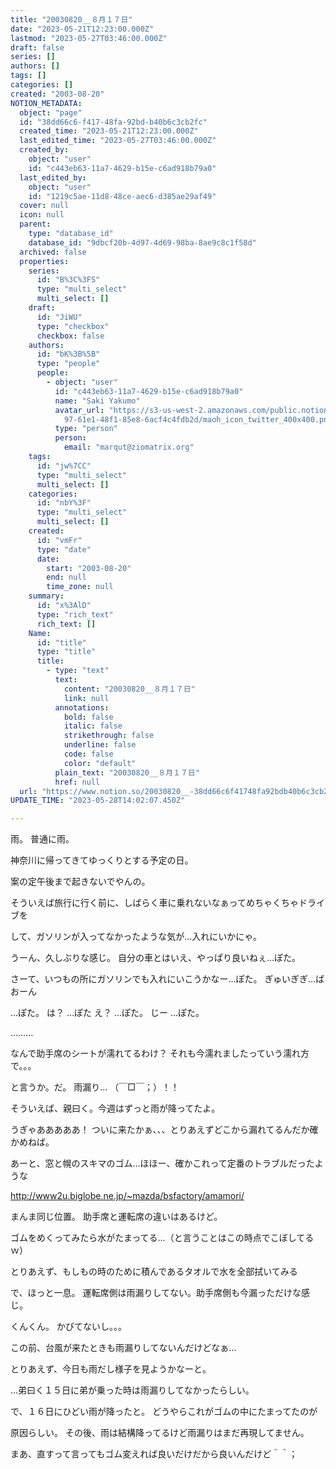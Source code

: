 ```yaml
---
title: "20030820__８月１７日"
date: "2023-05-21T12:23:00.000Z"
lastmod: "2023-05-27T03:46:00.000Z"
draft: false
series: []
authors: []
tags: []
categories: []
created: "2003-08-20"
NOTION_METADATA:
  object: "page"
  id: "38dd66c6-f417-48fa-92bd-b40b6c3cb2fc"
  created_time: "2023-05-21T12:23:00.000Z"
  last_edited_time: "2023-05-27T03:46:00.000Z"
  created_by:
    object: "user"
    id: "c443eb63-11a7-4629-b15e-c6ad918b79a0"
  last_edited_by:
    object: "user"
    id: "1219c5ae-11d8-48ce-aec6-d385ae29af49"
  cover: null
  icon: null
  parent:
    type: "database_id"
    database_id: "9dbcf20b-4d97-4d69-98ba-8ae9c8c1f58d"
  archived: false
  properties:
    series:
      id: "B%3C%3FS"
      type: "multi_select"
      multi_select: []
    draft:
      id: "JiWU"
      type: "checkbox"
      checkbox: false
    authors:
      id: "bK%3B%5B"
      type: "people"
      people:
        - object: "user"
          id: "c443eb63-11a7-4629-b15e-c6ad918b79a0"
          name: "Saki Yakumo"
          avatar_url: "https://s3-us-west-2.amazonaws.com/public.notion-static.com/3ad1c4\
            97-61e1-48f1-85e8-6acf4c4fdb2d/maoh_icon_twitter_400x400.png"
          type: "person"
          person:
            email: "marqut@ziomatrix.org"
    tags:
      id: "jw%7CC"
      type: "multi_select"
      multi_select: []
    categories:
      id: "nbY%3F"
      type: "multi_select"
      multi_select: []
    created:
      id: "vmFr"
      type: "date"
      date:
        start: "2003-08-20"
        end: null
        time_zone: null
    summary:
      id: "x%3AlD"
      type: "rich_text"
      rich_text: []
    Name:
      id: "title"
      type: "title"
      title:
        - type: "text"
          text:
            content: "20030820__８月１７日"
            link: null
          annotations:
            bold: false
            italic: false
            strikethrough: false
            underline: false
            code: false
            color: "default"
          plain_text: "20030820__８月１７日"
          href: null
  url: "https://www.notion.so/20030820__-38dd66c6f41748fa92bdb40b6c3cb2fc"
UPDATE_TIME: "2023-05-28T14:02:07.450Z"

---
```

<link rel="stylesheet" href="https://cdn.jsdelivr.net/npm/katex@0.16.2/dist/katex.min.css" integrity="sha384-bYdxxUwYipFNohQlHt0bjN/LCpueqWz13HufFEV1SUatKs1cm4L6fFgCi1jT643X" crossorigin="anonymous">


雨。 普通に雨。


神奈川に帰ってきてゆっくりとする予定の日。


案の定午後まで起きないでやんの。


そういえば旅行に行く前に、しばらく車に乗れないなぁってめちゃくちゃドライブを


して、ガソリンが入ってなかったような気が…入れにいかにゃ。


うーん、久しぶりな感じ。 自分の車とはいえ、やっぱり良いねぇ…ぽた。


さーて、いつもの所にガソリンでも入れにいこうかなー…ぽた。 ぎゅいぎぎ…ばおーん


…ぽた。 は？ …ぽた え？ …ぽた。 じー …ぽた。


………


なんで助手席のシートが濡れてるわけ？ それも今濡れましたっていう濡れ方で。。。


と言うか。だ。 雨漏り… （￣□￣；）！！


そういえば、親曰く。今週はずっと雨が降ってたよ。


うぎゃあああああ！ ついに来たかぁ、、、とりあえずどこから漏れてるんだか確かめねば。


あーと、窓と幌のスキマのゴム…ほほー、確かこれって定番のトラブルだったような


http://www2u.biglobe.ne.jp/~mazda/bsfactory/amamori/


まんま同じ位置。 助手席と運転席の違いはあるけど。


ゴムをめくってみたら水がたまってる…（と言うことはこの時点でこぼしてるｗ）


とりあえず、もしもの時のために積んであるタオルで水を全部拭いてみる


で、ほっと一息。 運転席側は雨漏りしてない。助手席側も今漏っただけな感じ。


くんくん。 かびてないし。。。


この前、台風が来たときも雨漏りしてないんだけどなぁ…


とりあえず、今日も雨だし様子を見ようかなーと。


…弟曰く１５日に弟が乗った時は雨漏りしてなかったらしい。


で、１６日にひどい雨が降ったと。 どうやらこれがゴムの中にたまってたのが


原因らしい。 その後、雨は結構降ってるけど雨漏りはまだ再現してません。


まあ、直すって言ってもゴム変えれば良いだけだから良いんだけど＾＾；

